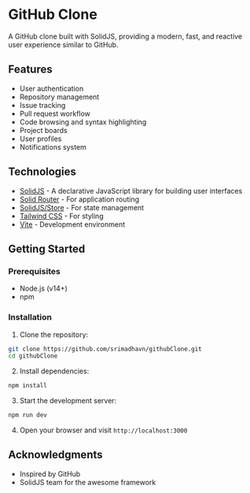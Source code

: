 # GitHub Clone

A GitHub clone built with SolidJS, providing a modern, fast, and reactive user experience similar to GitHub.

## Features

- User authentication
- Repository management
- Issue tracking
- Pull request workflow
- Code browsing and syntax highlighting
- Project boards
- User profiles
- Notifications system

## Technologies

- [SolidJS](https://www.solidjs.com/) - A declarative JavaScript library for building user interfaces
- [Solid Router](https://github.com/solidjs/solid-router) - For application routing
- [SolidJS/Store](https://github.com/solidjs/solid/tree/main/packages/store) - For state management
- [Tailwind CSS](https://tailwindcss.com/) - For styling
- [Vite](https://vitejs.dev/) - Development environment

## Getting Started

### Prerequisites

- Node.js (v14+)
- npm

### Installation

1. Clone the repository:
```bash
git clone https://github.com/srimadhavn/githubClone.git
cd githubClone
```

2. Install dependencies:
```bash
npm install
```

3. Start the development server:
```bash
npm run dev
```

4. Open your browser and visit `http://localhost:3000`

## Acknowledgments

- Inspired by GitHub
- SolidJS team for the awesome framework